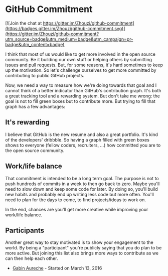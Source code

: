 # GitHub Commitment

[![Join the chat at https://gitter.im/Zhouzi/github-commitment](https://badges.gitter.im/Zhouzi/github-commitment.svg)](https://gitter.im/Zhouzi/github-commitment?utm_source=badge&utm_medium=badge&utm_campaign=pr-badge&utm_content=badge)

I think that most of us would like to get more involved in the open source community.
Be it building our own stuff or helping others by submitting issues and pull requests.
But, for some reasons, it's hard sometimes to keep up the motivation.
So let's challenge ourselves to get more committed by contributing to public GitHub projects.

Now, we need a way to measure how we're doing towards that goal and I cannot think of a better indicator than GitHub's contribution graph.
It's both a great tracking tool and a rewarding system.
But don't take me wrong: the goal is not to fill green boxes but to contribute more.
But trying to fill that graph has a few advantages:

## It's rewarding

I believe that GitHub is the new resume and also a great portfolio.
It's kind of the developers' dribbble.
So having a graph filled with green boxes shows to everyone (fellow coders, recruiters, ...) how committed you are to the open source community.

## Work/life balance

That commitment is intended to be a long term goal.
The purpose is not to push hundreds of commits in a week to then go back to zero.
Maybe you'll need to slow down and keep some code for later.
By doing so, you'll build new habits and probably end up writing less code but more often.
You'll need to plan for the days to come, to find projects/ideas to work on.

In the end, chances are you'll get more creative while improving your work/life balance.

## Participants

Another great way to stay motivated is to show your engagement to the world.
By being a "participant" you're publicly saying that you do plan to be more active.
But joining this list also brings more ways to contribute as we can then help each other.

* [Gabin Aureche](https://github.com/zhouzi) - Started on March 13, 2016
